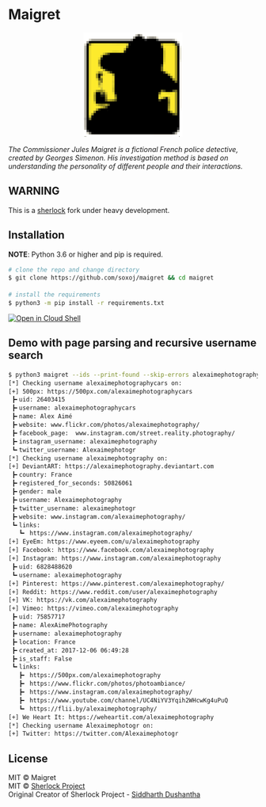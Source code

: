 # Maigret

<p align="center">
  <img src="maigret.png" />
</p>

<i>The Commissioner Jules Maigret is a fictional French police detective, created by Georges Simenon. His investigation method is based on understanding the personality of different people and their interactions.</i>

## WARNING

This is a [sherlock](https://github.com/sherlock-project/) fork under heavy development.

## Installation

**NOTE**: Python 3.6 or higher and pip is required.

```bash
# clone the repo and change directory
$ git clone https://github.com/soxoj/maigret && cd maigret

# install the requirements
$ python3 -m pip install -r requirements.txt
```

[![Open in Cloud Shell](https://gstatic.com/cloudssh/images/open-btn.png)](https://console.cloud.google.com/cloudshell/open?git_repo=https://github.com/soxoj/maigret&tutorial=README.md)

## Demo with page parsing and recursive username search

```bash
$ python3 maigret --ids --print-found --skip-errors alexaimephotographycars
[*] Checking username alexaimephotographycars on:
[+] 500px: https://500px.com/alexaimephotographycars
 ┣╸uid: 26403415
 ┣╸username: alexaimephotographycars
 ┣╸name: Alex Aimé
 ┣╸website: www.flickr.com/photos/alexaimephotography/
 ┣╸facebook_page:  www.instagram.com/street.reality.photography/
 ┣╸instagram_username: alexaimephotography
 ┗╸twitter_username: Alexaimephotogr
[*] Checking username alexaimephotography on:
[+] DeviantART: https://alexaimephotography.deviantart.com
 ┣╸country: France
 ┣╸registered_for_seconds: 50826061
 ┣╸gender: male
 ┣╸username: Alexaimephotography
 ┣╸twitter_username: alexaimephotogr
 ┣╸website: www.instagram.com/alexaimephotography/
 ┗╸links:
   ┗╸ https://www.instagram.com/alexaimephotography/
[+] EyeEm: https://www.eyeem.com/u/alexaimephotography
[+] Facebook: https://www.facebook.com/alexaimephotography
[+] Instagram: https://www.instagram.com/alexaimephotography
 ┣╸uid: 6828488620
 ┗╸username: alexaimephotography
[+] Pinterest: https://www.pinterest.com/alexaimephotography/
[+] Reddit: https://www.reddit.com/user/alexaimephotography
[+] VK: https://vk.com/alexaimephotography
[+] Vimeo: https://vimeo.com/alexaimephotography
 ┣╸uid: 75857717
 ┣╸name: AlexAimePhotography
 ┣╸username: alexaimephotography
 ┣╸location: France
 ┣╸created_at: 2017-12-06 06:49:28
 ┣╸is_staff: False
 ┗╸links:
   ┣╸ https://500px.com/alexaimephotography
   ┣╸ https://www.flickr.com/photos/photoambiance/
   ┣╸ https://www.instagram.com/alexaimephotography/
   ┣╸ https://www.youtube.com/channel/UC4NiYV3Yqih2WHcwKg4uPuQ
   ┗╸ https://flii.by/alexaimephotography/
[+] We Heart It: https://weheartit.com/alexaimephotography
[*] Checking username Alexaimephotogr on:
[+] Twitter: https://twitter.com/Alexaimephotogr
```

## License

MIT © Maigret<br/>
MIT © [Sherlock Project](https://github.com/sherlock-project/)<br/>
Original Creator of Sherlock Project - [Siddharth Dushantha](https://github.com/sdushantha)
